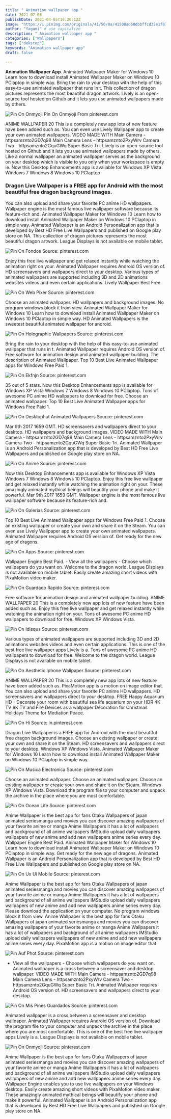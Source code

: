 ```yaml
---
title: " Animation wallpaper app "
date: 2021-07-08
publishDate: 2021-04-05T19:20:12Z
image: "https://i.pinimg.com/originals/41/50/0a/41500ad60dbbffcd32e1f873f32e82ac.jpg"
author: "Yagami" # use capitalize
description: " Animation wallpaper app "
categories: ["Wallpapers"]
tags: ["dekstop"]
keywords: "Animation wallpaper app"
draft: false

---
```



**Animation Wallpaper App**. Animated Wallpaper Maker for Windows 10 Learn how to download install Animated Wallpaper Maker on Windows 10 PClaptop in simple way. Bring the rain to your desktop with the help of this easy-to-use animated wallpaper that runs in t. This collection of dragon pictures represents the most beautiful dragon artwork. Lively is an open-source tool hosted on Github and it lets you use animated wallpapers made by others.

![Pin On Onmyoji](https://i.pinimg.com/originals/41/50/0a/41500ad60dbbffcd32e1f873f32e82ac.jpg "Pin On Onmyoji")
Pin On Onmyoji From pinterest.com


ANIME WALLPAPER 20 This is a completely new app lots of new feature have been added such as. You can even use Lively Wallpaper app to create your own animated wallpapers. VIDEO MADE WITH Main Camera - httpsamznto2GD7q98 Main Camera Lens - httpsamznto2PxyWrv Camera Two - httpsamznto2GquGWq Super Basic Tri. Lively is an open-source tool hosted on Github and it lets you use animated wallpapers made by others. Like a normal wallpaper an animated wallpaper serves as the background on your desktop which is visible to you only when your workspace is empty ie. Now this Desktop Enhancements app is available for Windows XP Vista Windows 7 Windows 8 Windows 10 PClaptop.

### Dragon Live Wallpaper is a FREE app for Android with the most beautiful free dragon background images.

You can also upload and share your favorite PC anime HD wallpapers. Wallpaper engine is the most famous live wallpaper software because its feature-rich and. Animated Wallpaper Maker for Windows 10 Learn how to download install Animated Wallpaper Maker on Windows 10 PClaptop in simple way. Animated Wallpaper is an Android Personalization app that is developed by Best HD Free Live Wallpapers and published on Google play store on NA. This collection of dragon pictures represents the most beautiful dragon artwork. League Displays is not available on mobile tablet.


![Pin On Fondos](https://i.pinimg.com/736x/c7/a6/d1/c7a6d1bd94dfaa649db0a0cb20ab20df.jpg "Pin On Fondos")
Source: pinterest.com

Enjoy this free live wallpaper and get relaxed instantly while watching the animation right on your. Animated Wallpaper requires Android OS version of. HD screensavers and wallpapers direct to your desktop. Various types of animated wallpapers are supported including 3D and 2D animations websites videos and even certain applications. Lively Wallpaper Best Free.

![Pin On Web Pixer](https://i.pinimg.com/originals/7e/7c/16/7e7c16020dbe58417cd34aceb0e48fb9.jpg "Pin On Web Pixer")
Source: pinterest.com

Choose an animated wallpaper. HD wallpapers and background images. No program windows block it from view. Animated Wallpaper Maker for Windows 10 Learn how to download install Animated Wallpaper Maker on Windows 10 PClaptop in simple way. HD Animated Wallpapers is the sweetest beautiful animated wallpaper for android.

![Pin On Holographic Wallpapers](https://i.pinimg.com/originals/33/96/85/339685d9e61de61a1af4a878d4b68e99.png "Pin On Holographic Wallpapers")
Source: pinterest.com

Bring the rain to your desktop with the help of this easy-to-use animated wallpaper that runs in t. Animated Wallpaper requires Android OS version of. Free software for animation design and animated wallpaper building. The description of Animated Wallpaper. Top 10 Best Live Animated Wallpaper apps for Windows Free Paid 1.

![Pin On Ekfnjn](https://i.pinimg.com/originals/00/6f/be/006fbefea0da350c25f9331544f93ca4.png "Pin On Ekfnjn")
Source: pinterest.com

35 out of 5 stars. Now this Desktop Enhancements app is available for Windows XP Vista Windows 7 Windows 8 Windows 10 PClaptop. Tons of awesome PC anime HD wallpapers to download for free. Choose an animated wallpaper. Top 10 Best Live Animated Wallpaper apps for Windows Free Paid 1.

![Pin On Desktophut Animated Wallpapers](https://i.pinimg.com/originals/c2/9d/6c/c29d6c17e5eb622a1abd1f56443812f4.jpg "Pin On Desktophut Animated Wallpapers")
Source: pinterest.com

Mar 9th 2017 1659 GMT. HD screensavers and wallpapers direct to your desktop. HD wallpapers and background images. VIDEO MADE WITH Main Camera - httpsamznto2GD7q98 Main Camera Lens - httpsamznto2PxyWrv Camera Two - httpsamznto2GquGWq Super Basic Tri. Animated Wallpaper is an Android Personalization app that is developed by Best HD Free Live Wallpapers and published on Google play store on NA.

![Pin On Anime](https://i.pinimg.com/originals/81/d7/d5/81d7d591b9fdd477f021c47520969e41.jpg "Pin On Anime")
Source: pinterest.com

Now this Desktop Enhancements app is available for Windows XP Vista Windows 7 Windows 8 Windows 10 PClaptop. Enjoy this free live wallpaper and get relaxed instantly while watching the animation right on your. These amazingly animated mythical beings will beautify your phone and make it powerful. Mar 9th 2017 1659 GMT. Wallpaper engine is the most famous live wallpaper software because its feature-rich and.

![Pin On Galerias](https://i.pinimg.com/originals/00/9c/b7/009cb7bf9742683b4d979473625a06d2.jpg "Pin On Galerias")
Source: pinterest.com

Top 10 Best Live Animated Wallpaper apps for Windows Free Paid 1. Choose an existing wallpaper or create your own and share it on the Steam. You can even use Lively Wallpaper app to create your own animated wallpapers. Animated Wallpaper requires Android OS version of. Get ready for the new age of dragons.

![Pin On Apps](https://i.pinimg.com/originals/05/9a/83/059a83247e540512930aacd93d945ce4.jpg "Pin On Apps")
Source: pinterest.com

Wallpaper Engine Best Paid. - View all the wallpapers - Choose which wallpapers do you want on. Welcome to the dragon world. League Displays is not available on mobile tablet. Easily create amazing short videos with PixaMotion video maker.

![Pin On Guardado Rapido](https://i.pinimg.com/originals/c2/93/50/c293502629e9b64fd40481efc76397fa.jpg "Pin On Guardado Rapido")
Source: pinterest.com

Free software for animation design and animated wallpaper building. ANIME WALLPAPER 20 This is a completely new app lots of new feature have been added such as. Enjoy this free live wallpaper and get relaxed instantly while watching the animation right on your. Tons of awesome PC anime HD wallpapers to download for free. Windows XP Windows Vista.

![Pin On Idisqus](https://i.pinimg.com/originals/4a/e1/4f/4ae14f48a05be146d17c914ea3ef488c.jpg "Pin On Idisqus")
Source: pinterest.com

Various types of animated wallpapers are supported including 3D and 2D animations websites videos and even certain applications. This is one of the best free live wallpaper apps Lively is a. Tons of awesome PC anime HD wallpapers to download for free. Welcome to the dragon world. League Displays is not available on mobile tablet.

![Pin On Aesthetic Iphone Wallpaper](https://i.pinimg.com/originals/ba/40/89/ba4089fce9085cba83987fac7bfe84c4.gif "Pin On Aesthetic Iphone Wallpaper")
Source: pinterest.com

ANIME WALLPAPER 20 This is a completely new app lots of new feature have been added such as. PixaMotion app is a motion on image editor that. You can also upload and share your favorite PC anime HD wallpapers. HD screensavers and wallpapers direct to your desktop. FREE Happy Aquarium HD - Decorate your room with beautiful sea life aquarium on your HDR 4K TV 8K TV and Fire Devices as a wallpaper Decoration for Christmas Holidays Theme for Mediation Peace.

![Pin On Hi](https://i.pinimg.com/originals/9a/c1/0d/9ac10d7242c6db513fa51b6d5b0d021d.jpg "Pin On Hi")
Source: in.pinterest.com

Dragon Live Wallpaper is a FREE app for Android with the most beautiful free dragon background images. Choose an existing wallpaper or create your own and share it on the Steam. HD screensavers and wallpapers direct to your desktop. Windows XP Windows Vista. Animated Wallpaper Maker for Windows 10 Learn how to download install Animated Wallpaper Maker on Windows 10 PClaptop in simple way.

![Pin On Musica Electronica](https://i.pinimg.com/474x/2f/f1/47/2ff14762d1d60833722d3afc218a1d57.jpg "Pin On Musica Electronica")
Source: pinterest.com

Choose an animated wallpaper. Choose an animated wallpaper. Choose an existing wallpaper or create your own and share it on the Steam. Windows XP Windows Vista. Download the program file to your computer and unpack the archive in the place where you are most comfortable.

![Pin On Ocean Life](https://i.pinimg.com/originals/01/97/59/019759133eb96f7a210f0370d5864205.jpg "Pin On Ocean Life")
Source: pinterest.com

Anime Wallpaper is the best app for fans Otaku Wallpapers of japan animated seriesmanga and movies you can discover amazing wallpapers of your favorite anime or manga Anime Wallpapers it has a lot of wallpapers and background of all anime wallpapers IMStudio upload daily wallpapers wallpapers of new anime and add new wallpapers anime series every day. Wallpaper Engine Best Paid. Animated Wallpaper Maker for Windows 10 Learn how to download install Animated Wallpaper Maker on Windows 10 PClaptop in simple way. Get ready for the new age of dragons. Animated Wallpaper is an Android Personalization app that is developed by Best HD Free Live Wallpapers and published on Google play store on NA.

![Pin On Ux Ui Mobile](https://i.pinimg.com/originals/7b/0d/25/7b0d25c25bbf7ab76b99bc28b86cac42.jpg "Pin On Ux Ui Mobile")
Source: pinterest.com

Anime Wallpaper is the best app for fans Otaku Wallpapers of japan animated seriesmanga and movies you can discover amazing wallpapers of your favorite anime or manga Anime Wallpapers it has a lot of wallpapers and background of all anime wallpapers IMStudio upload daily wallpapers wallpapers of new anime and add new wallpapers anime series every day. Please download the application on your computer. No program windows block it from view. Anime Wallpaper is the best app for fans Otaku Wallpapers of japan animated seriesmanga and movies you can discover amazing wallpapers of your favorite anime or manga Anime Wallpapers it has a lot of wallpapers and background of all anime wallpapers IMStudio upload daily wallpapers wallpapers of new anime and add new wallpapers anime series every day. PixaMotion app is a motion on image editor that.

![Pin Auf Phot](https://i.pinimg.com/originals/cd/b6/8f/cdb68f30e07c66a56524c4d749c9f5fe.jpg "Pin Auf Phot")
Source: pinterest.com

- View all the wallpapers - Choose which wallpapers do you want on. Animated wallpaper is a cross between a screensaver and desktop wallpaper. VIDEO MADE WITH Main Camera - httpsamznto2GD7q98 Main Camera Lens - httpsamznto2PxyWrv Camera Two - httpsamznto2GquGWq Super Basic Tri. Animated Wallpaper requires Android OS version of. HD screensavers and wallpapers direct to your desktop.

![Pin On Mis Pines Guardados](https://i.pinimg.com/474x/7a/0d/29/7a0d292e5016138d1d32ab36163c660e.jpg "Pin On Mis Pines Guardados")
Source: pinterest.com

Animated wallpaper is a cross between a screensaver and desktop wallpaper. Animated Wallpaper requires Android OS version of. Download the program file to your computer and unpack the archive in the place where you are most comfortable. This is one of the best free live wallpaper apps Lively is a. League Displays is not available on mobile tablet.

![Pin On Onmyoji](https://i.pinimg.com/originals/41/50/0a/41500ad60dbbffcd32e1f873f32e82ac.jpg "Pin On Onmyoji")
Source: pinterest.com

Anime Wallpaper is the best app for fans Otaku Wallpapers of japan animated seriesmanga and movies you can discover amazing wallpapers of your favorite anime or manga Anime Wallpapers it has a lot of wallpapers and background of all anime wallpapers IMStudio upload daily wallpapers wallpapers of new anime and add new wallpapers anime series every day. Wallpaper Engine enables you to use live wallpapers on your Windows desktop. Easily create amazing short videos with PixaMotion video maker. These amazingly animated mythical beings will beautify your phone and make it powerful. Animated Wallpaper is an Android Personalization app that is developed by Best HD Free Live Wallpapers and published on Google play store on NA.

